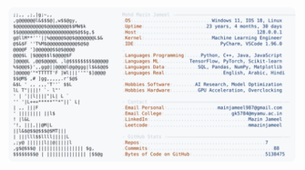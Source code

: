 <picture>
  <source srcset="https://raw.githubusercontent.com/mmazinjameel/mmazinjameel/main/dark_mode.svg?v=1743783108" media="(prefers-color-scheme: dark)">
  <img src="https://raw.githubusercontent.com/mmazinjameel/mmazinjameel/main/light_mode.svg?v=1743783108">
</picture>
